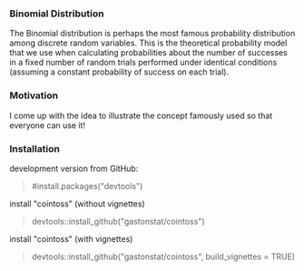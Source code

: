### Binomial Distribution
The Binomial distribution is perhaps the most famous probability distribution among discrete
random variables. This is the theoretical probability model that we use when calculating
probabilities about the number of successes in a fixed number of random trials performed
under identical conditions (assuming a constant probability of success on each trial).

### Motivation
I come up with the idea to illustrate the concept famously used so that everyone can use it!

### Installation

development version from GitHub:
> #install.packages("devtools") 

install "cointoss" (without vignettes)
>devtools::install_github("gastonstat/cointoss")

install "cointoss" (with vignettes)
> devtools::install_github("gastonstat/cointoss", build_vignettes = TRUE)

